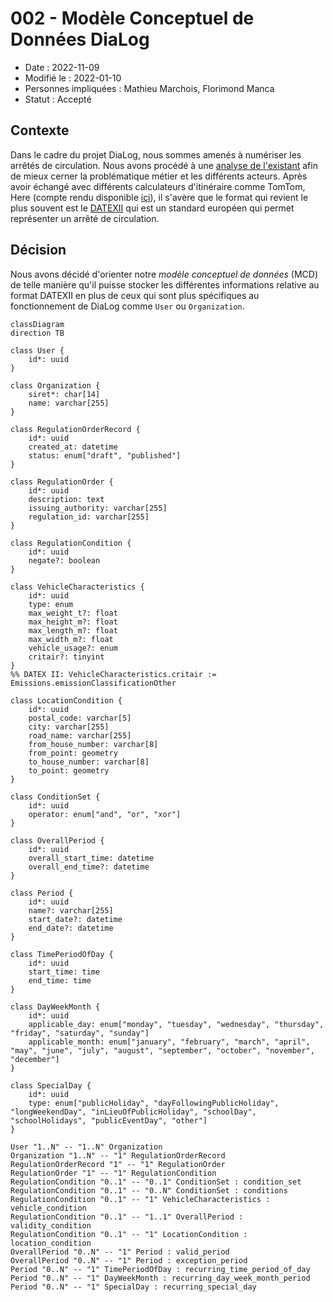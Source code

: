 # 002 - Modèle Conceptuel de Données DiaLog

* Date : 2022-11-09
* Modifié le : 2022-01-10
* Personnes impliquées : Mathieu Marchois, Florimond Manca
* Statut : Accepté

## Contexte

Dans le cadre du projet DiaLog, nous sommes amenés à numériser les arrêtés de circulation. Nous avons procédé à une [analyse de l'existant](https://github.com/MTES-MCT/dialog/wiki/Analyse-de-l'existant) afin de mieux cerner la problématique métier et les différents acteurs.
Après avoir échangé avec différents calculateurs d'itinéraire comme TomTom, Here (compte rendu disponible [içi](https://pad.incubateur.net/s/uNxJar9q8#2022-10-25---TomTom-amp-Here)), il s'avère que le format qui revient le plus souvent est le [DATEXII](https://www.datex2.eu/) qui est un standard européen qui permet représenter un arrêté de circulation.

## Décision

Nous avons décidé d'orienter notre _modèle conceptuel de données_ (MCD) de telle manière qu'il puisse stocker les différentes informations relative au format DATEXII en plus de ceux qui sont plus spécifiques au fonctionnement de DiaLog comme `User` ou `Organization`.


```mermaid
classDiagram
direction TB

class User {
    id*: uuid
}

class Organization {
    siret*: char[14]
    name: varchar[255]
}

class RegulationOrderRecord {
    id*: uuid
    created_at: datetime
    status: enum["draft", "published"]
}

class RegulationOrder {
    id*: uuid
    description: text
    issuing_authority: varchar[255]
    regulation_id: varchar[255]
}

class RegulationCondition {
    id*: uuid
    negate?: boolean
}

class VehicleCharacteristics {
    id*: uuid
    type: enum
    max_weight_t?: float
    max_height_m?: float
    max_length_m?: float
    max_width_m?: float
    vehicle_usage?: enum
    critair?: tinyint
}
%% DATEX II: VehicleCharacteristics.critair := Emissions.emissionClassificationOther

class LocationCondition {
    id*: uuid
    postal_code: varchar[5]
    city: varchar[255]
    road_name: varchar[255]
    from_house_number: varchar[8]
    from_point: geometry
    to_house_number: varchar[8]
    to_point: geometry
}

class ConditionSet {
    id*: uuid
    operator: enum["and", "or", "xor"]
}

class OverallPeriod {
    id*: uuid
    overall_start_time: datetime
    overall_end_time?: datetime
}

class Period {
    id*: uuid
    name?: varchar[255]
    start_date?: datetime
    end_date?: datetime
}

class TimePeriodOfDay {
    id*: uuid
    start_time: time
    end_time: time
}

class DayWeekMonth {
    id*: uuid
    applicable_day: enum["monday", "tuesday", "wednesday", "thursday", "friday", "saturday", "sunday"]
    applicable_month: enum["january", "february", "march", "april", "may", "june", "july", "august", "september", "october", "november", "december"]
}

class SpecialDay {
    id*: uuid
    type: enum["publicHoliday", "dayFollowingPublicHoliday", "longWeekendDay", "inLieuOfPublicHoliday", "schoolDay", "schoolHolidays", "publicEventDay", "other"]
}

User "1..N" -- "1..N" Organization
Organization "1..N" -- "1" RegulationOrderRecord
RegulationOrderRecord "1" -- "1" RegulationOrder
RegulationOrder "1" -- "1" RegulationCondition
RegulationCondition "0..1" -- "0..1" ConditionSet : condition_set
RegulationCondition "0..1" -- "0..N" ConditionSet : conditions
RegulationCondition "0..1" -- "1" VehicleCharacteristics : vehicle_condition
RegulationCondition "0..1" -- "1..1" OverallPeriod : validity_condition
RegulationCondition "0..1" -- "1" LocationCondition : location_condition
OverallPeriod "0..N" -- "1" Period : valid_period
OverallPeriod "0..N" -- "1" Period : exception_period
Period "0..N" -- "1" TimePeriodOfDay : recurring_time_period_of_day
Period "0..N" -- "1" DayWeekMonth : recurring_day_week_month_period
Period "0..N" -- "1" SpecialDay : recurring_special_day
```
